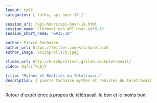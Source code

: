 ```yaml
---
layout: talk
categories: [ talks, api-hour-18 ]

session_url: /api-hours/api-hour-18.html
session_name: Clermont'ech API Hour &#35;18
session_short_name: "&#35;18"

author: Pierre Tachoire
author_url: https://twitter.com/krichprollsch
author_image: krichprollsch.jpeg

slides_url: http://krichprollsch.gitlab.io/teletravail/
video: QqfaiTYqEjY

title: "Mythes et Réalités du Télétravail"
description: 1 pierre tachoire mythes et realites du teletravail
---
```




Retour d'expérience à propos du télétravail, le bon et le moins bon.
